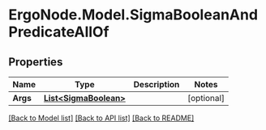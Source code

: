 # ErgoNode.Model.SigmaBooleanAndPredicateAllOf

## Properties

Name | Type | Description | Notes
------------ | ------------- | ------------- | -------------
**Args** | [**List&lt;SigmaBoolean&gt;**](SigmaBoolean.md) |  | [optional] 

[[Back to Model list]](../README.md#documentation-for-models) [[Back to API list]](../README.md#documentation-for-api-endpoints) [[Back to README]](../README.md)

